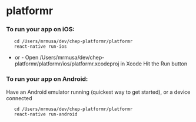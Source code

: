 # platformr

### To run your app on iOS:
```
   cd /Users/mrmusa/dev/chep-platformr/platformr
   react-native run-ios
```
   - or -
   Open /Users/mrmusa/dev/chep-platformr/platformr/ios/platformr.xcodeproj in Xcode
   Hit the Run button

### To run your app on Android:
   Have an Android emulator running (quickest way to get started), or a device connected
```
   cd /Users/mrmusa/dev/chep-platformr/platformr
   react-native run-android
```

